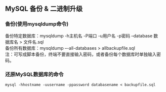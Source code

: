 ## MySQL 备份 & 二进制升级

### 备份(使用mysqldump命令)

备份特定数据库：mysqldump -h主机名  -P端口 -u用户名 -p密码 –database 数据库名 > 文件名.sql   
备份所有数据库：mysqldump –-all-databases > allbackupfile.sql  
注：可写成脚本备份，终端不要直接输入密码，或者备份每个数据库时单独输入密码。

### 还原MySQL数据库的命令
```
mysql -hhostname -uusername -ppassword databasename < backupfile.sql
```

